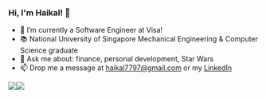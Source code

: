 ### Hi, I'm Haikal! 👋


- 🔭 I’m currently a Software Engineer at Visa!
- 📚 National University of Singapore Mechanical Engineering & Computer Science graduate
- 💬 Ask me about: finance, personal development, Star Wars
- 📫 Drop me a message at haikal7797@gmail.com or my [LinkedIn](https://www.linkedin.com/in/haikalyusuf/)

<div style="display: flex; flex-direction: row;">
    <a href="https://github.com/waffledood">
        <img class="img" src="https://github-readme-stats.vercel.app/api?username=waffledood&show_icons=true&theme=tokyonight" width="auto" />
    </a>
    <a href="https://github.com/waffledood">
        <img class="img" src="https://github-readme-stats.vercel.app/api/top-langs/?username=waffledood&theme=tokyonight&layout=compact" width="auto" />
    </a>
</div>


<!--
**waffledood/waffledood** is a ✨ _special_ ✨ repository because its `README.md` (this file) appears on your GitHub profile.

Here are some ideas to get you started:

- 🔭 I’m currently working on ...
- 🌱 I’m currently learning ...
- 👯 I’m looking to collaborate on ...
- 🤔 I’m looking for help with ...
- 💬 Ask me about ...
- 📫 How to reach me: ...
- 😄 Pronouns: ...
- ⚡ Fun fact: ...
-->
